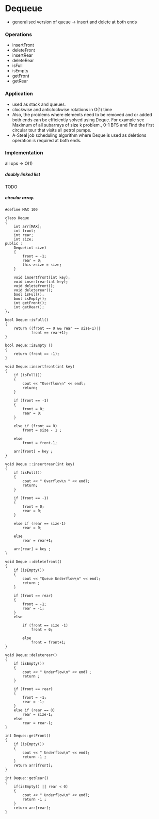 # Dequeue

* generalised version of queue -> insert and delete at both ends
  
### Operations

* insertFront
* deleteFront
* insertRear
* deleteRear
* isFull
* isEmpty
* getFront
* getRear

### Application

* used as stack and queues.
* clockwise and anticlockwise rotations in O(1) time 
* Also, the problems where elements need to be removed and or added both ends can be efficiently solved using Deque. For example see Maximum of all subarrays of size k problem., 0-1 BFS and Find the first circular tour that visits all petrol pumps.
* A-Steal job scheduling algorithm where Deque is used as deletions operation is required at both ends.

### Implementation
all ops -> O(1)

#####  doubly linked list

TODO

##### circular array. 

```
#define MAX 100 

class Deque 
{ 
	int arr[MAX]; 
	int front; 
	int rear; 
	int size; 
public : 
	Deque(int size) 
	{ 
		front = -1; 
		rear = 0; 
		this->size = size; 
	} 

	void insertfront(int key); 
	void insertrear(int key); 
	void deletefront(); 
	void deleterear(); 
	bool isFull(); 
	bool isEmpty(); 
	int getFront(); 
	int getRear(); 
}; 

bool Deque::isFull() 
{ 
	return ((front == 0 && rear == size-1)|| 
			front == rear+1); 
} 

bool Deque::isEmpty () 
{ 
	return (front == -1); 
} 

void Deque::insertfront(int key) 
{ 
	if (isFull()) 
	{ 
		cout << "Overflow\n" << endl; 
		return; 
	} 

	if (front == -1) 
	{ 
		front = 0; 
		rear = 0; 
	} 

	else if (front == 0) 
		front = size - 1 ; 

	else 
		front = front-1; 

	arr[front] = key ; 
} 

void Deque ::insertrear(int key) 
{ 
	if (isFull()) 
	{ 
		cout << " Overflow\n " << endl; 
		return; 
	} 

	if (front == -1) 
	{ 
		front = 0; 
		rear = 0; 
	} 

	else if (rear == size-1) 
		rear = 0; 

	else
		rear = rear+1; 

	arr[rear] = key ; 
} 

void Deque ::deletefront() 
{ 
	if (isEmpty()) 
	{ 
		cout << "Queue Underflow\n" << endl; 
		return ; 
	} 

	if (front == rear) 
	{ 
		front = -1; 
		rear = -1; 
	} 
	else

		if (front == size -1) 
			front = 0; 

		else 
			front = front+1; 
} 

void Deque::deleterear() 
{ 
	if (isEmpty()) 
	{ 
		cout << " Underflow\n" << endl ; 
		return ; 
	} 

	if (front == rear) 
	{ 
		front = -1; 
		rear = -1; 
	} 
	else if (rear == 0) 
		rear = size-1; 
	else
		rear = rear-1; 
} 

int Deque::getFront() 
{ 
	if (isEmpty()) 
	{ 
		cout << " Underflow\n" << endl; 
		return -1 ; 
	} 
	return arr[front]; 
} 

int Deque::getRear() 
{ 
	if(isEmpty() || rear < 0) 
	{ 
		cout << " Underflow\n" << endl; 
		return -1 ; 
	} 
	return arr[rear]; 
}
```
